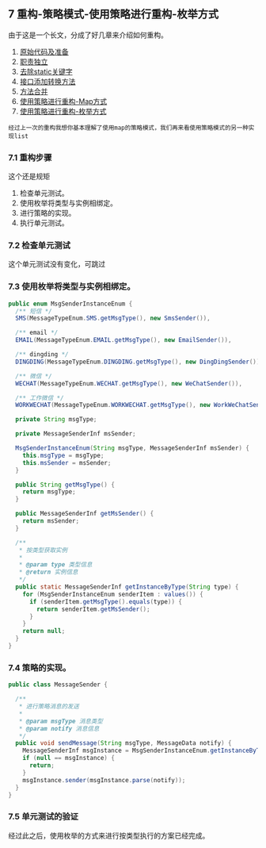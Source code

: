 ## 7 重构-策略模式-使用策略进行重构-枚举方式

由于这是一个长文，分成了好几章来介绍如何重构。

1. [原始代码及准备](messageSender.md)
2. [职责独立](refactor01.md)
3. [去除static关键字](refactor02.md)
4. [接口添加转换方法](refactor03.md)
5. [方法合并](refactor04.md)
6. [使用策略进行重构-Map方式](refactor05.md)
7. [使用策略进行重构-枚举方式](refactor06.md)


>
    经过上一次的重构我想你基本理解了使用map的策略模式，我们再来看使用策略模式的另一种实现list
>

### 7.1 重构步骤
这个还是规矩
1. 检查单元测试。
2. 使用枚举将类型与实例相绑定。
3. 进行策略的实现。
4. 执行单元测试。

### 7.2 检查单元测试
这个单元测试没有变化，可跳过

### 7.3 使用枚举将类型与实例相绑定。
```java
public enum MsgSenderInstanceEnum {
  /** 短信 */
  SMS(MessageTypeEnum.SMS.getMsgType(), new SmsSender()),

  /** email */
  EMAIL(MessageTypeEnum.EMAIL.getMsgType(), new EmailSender()),

  /** dingding */
  DINGDING(MessageTypeEnum.DINGDING.getMsgType(), new DingDingSender()),

  /** 微信 */
  WECHAT(MessageTypeEnum.WECHAT.getMsgType(), new WeChatSender()),

  /** 工作微信 */
  WORKWECHAT(MessageTypeEnum.WORKWECHAT.getMsgType(), new WorkWeChatSender());

  private String msgType;

  private MessageSenderInf msSender;

  MsgSenderInstanceEnum(String msgType, MessageSenderInf msSender) {
    this.msgType = msgType;
    this.msSender = msSender;
  }

  public String getMsgType() {
    return msgType;
  }

  public MessageSenderInf getMsSender() {
    return msSender;
  }

  /**
   * 按类型获取实例
   *
   * @param type 类型信息
   * @return 实例信息
   */
  public static MessageSenderInf getInstanceByType(String type) {
    for (MsgSenderInstanceEnum senderItem : values()) {
      if (senderItem.getMsgType().equals(type)) {
        return senderItem.getMsSender();
      }
    }
    return null;
  }
}
```


### 7.4 策略的实现。
```java
public class MessageSender {

  /**
   * 进行策略消息的发送
   *
   * @param msgType 消息类型
   * @param notify 消息信息
   */
  public void sendMessage(String msgType, MessageData notify) {
    MessageSenderInf msgInstance = MsgSenderInstanceEnum.getInstanceByType(msgType);
    if (null == msgInstance) {
      return;
    }
    msgInstance.sender(msgInstance.parse(notify));
  }
}
```


### 7.5 单元测试的验证
经过此之后，使用枚举的方式来进行按类型执行的方案已经完成。


